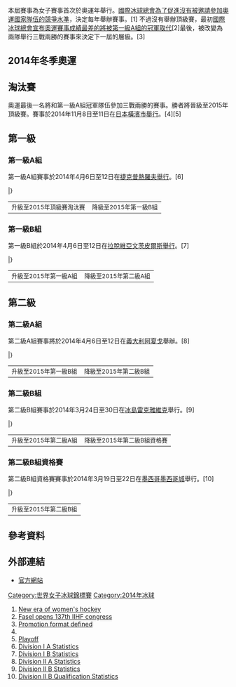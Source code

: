 本屆賽事為女子賽事首次於奧運年舉行。[國際冰球總會為了促進沒有被邀請參加奧運國家隊伍的競爭水準](https://zh.wikipedia.org/wiki/國際冰球總會 "wikilink")，決定每年舉辦賽事。\[1\] 不過沒有舉辦頂級賽，最初[國際冰球總會宣布奧運賽事成績最差的將被第一級A組的冠軍取代](https://zh.wikipedia.org/wiki/國際冰球總會 "wikilink")\[2\]最後，被改變為兩隊舉行三戰兩勝的賽事來決定下一屆的層級。\[3\]

## 2014年冬季奧運

## 淘汰賽

奧運最後一名將和第一級A組冠軍隊伍參加三戰兩勝的賽事。勝者將晉級至2015年頂級賽。賽事於2014年11月8日至11日在[日本](../Page/日本.md "wikilink")[橫濱市舉行](https://zh.wikipedia.org/wiki/橫濱市 "wikilink")。\[4\]\[5\]

## 第一級

### 第一級A組

第一級A組賽事於2014年4月6日至12日在[捷克](../Page/捷克.md "wikilink")[普熱羅夫舉行](https://zh.wikipedia.org/wiki/普熱羅夫 "wikilink")。\[6\]

|}

|                               |                              |
| ----------------------------- | ---------------------------- |
| <small>升級至2015年頂級賽淘汰賽</small> | <small>降級至2015年第一級B組</small> |

### 第一級B組

第一級B組於2014年4月6日至12日在[拉脫維亞](../Page/拉脫維亞.md "wikilink")[文茨皮爾斯舉行](https://zh.wikipedia.org/wiki/文茨皮爾斯 "wikilink")。\[7\]

|}

|                              |                              |
| ---------------------------- | ---------------------------- |
| <small>升級至2015年第一級A組</small> | <small>降級至2015年第二級A組</small> |

## 第二級

### 第二級A組

第二級A組賽事將於2014年4月6日至12日在[義大利](https://zh.wikipedia.org/wiki/義大利 "wikilink")[阿夏戈](../Page/阿夏戈.md "wikilink")舉辦。\[8\]

|}

|                              |                              |
| ---------------------------- | ---------------------------- |
| <small>升級至2015年第一級B組</small> | <small>降級至2015年第二級B組</small> |

### 第二級B組

第二級B組賽事於2014年3月24日至30日在[冰島](https://zh.wikipedia.org/wiki/冰島 "wikilink")[雷克雅維克](../Page/雷克雅維克.md "wikilink")舉行。\[9\]

|}

|                              |                                 |
| ---------------------------- | ------------------------------- |
| <small>升級至2015年第二級A組</small> | <small>降級至2015年第二級B組資格賽</small> |

### 第二級B組資格賽

第二級B組資格賽賽事於2014年3月19日至22日在[墨西哥](../Page/墨西哥.md "wikilink")[墨西哥城](../Page/墨西哥城.md "wikilink")舉行。\[10\]

|}

|                              |
| ---------------------------- |
| <small>升級至2015年第二級B組</small> |

## 參考資料

## 外部連結

  - [官方網站](http://www.iihf.com)

[Category:世界女子冰球錦標賽](https://zh.wikipedia.org/wiki/Category:世界女子冰球錦標賽 "wikilink") [Category:2014年冰球](https://zh.wikipedia.org/wiki/Category:2014年冰球 "wikilink")

1.  [New era of women's hockey](http://www.iihf.com/home-of-hockey/news/news-singleview/browse/7/select_category/21/recap/5130.html)
2.  [Fasel opens 137th IIHF congress](http://www.iihf.com/home-of-hockey/news/news-singleview/recap/8157.html?tx_ttnews%5BbackPid%5D=955&cHash=2b7d779461)
3.  [Promotion format defined](http://www.iihf.com/home-of-hockey/news/news-singleview/recap/8387.html?tx_ttnews%5BbackPid%5D=955&cHash=8966747f25)
4.
5.  [Playoff](http://www.iihf.com/competition/532/statistics.html)
6.  [Division I A Statistics](http://www.iihf.com/competition/380/)
7.  [Division I B Statistics](http://www.iihf.com/competition/379/)
8.  [Division II A Statistics](http://www.iihf.com/competition/378/)
9.  [Division II B Statistics](http://www.iihf.com/competition/377/)
10. [Division II B Qualification Statistics](http://www.iihf.com/competition/376/statistics.html)